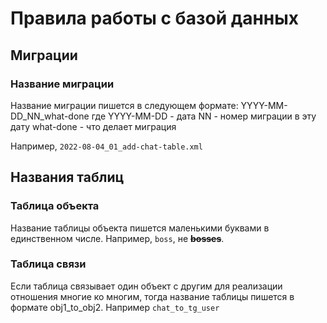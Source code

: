 # Правила работы с базой данных

## Миграции

### Название миграции
Название миграции пишется в следующем формате:
YYYY-MM-DD_NN_what-done
где YYYY-MM-DD - дата
NN - номер миграции в эту дату
what-done - что делает миграция

Например, `2022-08-04_01_add-chat-table.xml`

## Названия таблиц

### Таблица объекта

Название таблицы объекта пишется маленькими буквами в единственном числе. Например, `boss`, не ~~**bosses**~~.

### Таблица связи

Если таблица связывает один объект с другим для реализации отношения многие ко многим, тогда название таблицы пишется
в формате obj1_to_obj2. Например `chat_to_tg_user`